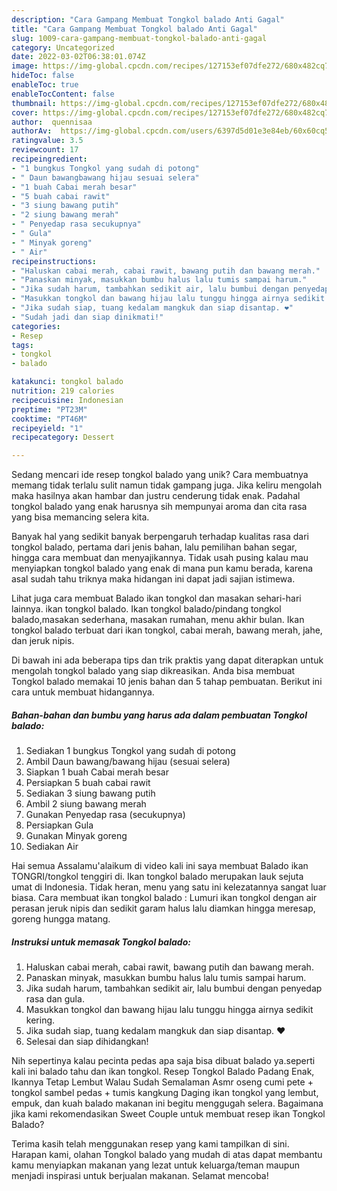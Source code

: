 ```yaml
---
description: "Cara Gampang Membuat Tongkol balado Anti Gagal"
title: "Cara Gampang Membuat Tongkol balado Anti Gagal"
slug: 1009-cara-gampang-membuat-tongkol-balado-anti-gagal
category: Uncategorized
date: 2022-03-02T06:38:01.074Z
image: https://img-global.cpcdn.com/recipes/127153ef07dfe272/680x482cq70/tongkol-balado-foto-resep-utama.jpg
hideToc: false
enableToc: true
enableTocContent: false
thumbnail: https://img-global.cpcdn.com/recipes/127153ef07dfe272/680x482cq70/tongkol-balado-foto-resep-utama.jpg
cover: https://img-global.cpcdn.com/recipes/127153ef07dfe272/680x482cq70/tongkol-balado-foto-resep-utama.jpg
author:  quennisaa
authorAv:  https://img-global.cpcdn.com/users/6397d5d01e3e84eb/60x60cq50/avatar.jpg
ratingvalue: 3.5
reviewcount: 17
recipeingredient:
- "1 bungkus Tongkol yang sudah di potong"
- " Daun bawangbawang hijau sesuai selera"
- "1 buah Cabai merah besar"
- "5 buah cabai rawit"
- "3 siung bawang putih"
- "2 siung bawang merah"
- " Penyedap rasa secukupnya"
- " Gula"
- " Minyak goreng"
- " Air"
recipeinstructions:
- "Haluskan cabai merah, cabai rawit, bawang putih dan bawang merah."
- "Panaskan minyak, masukkan bumbu halus lalu tumis sampai harum."
- "Jika sudah harum, tambahkan sedikit air, lalu bumbui dengan penyedap rasa dan gula."
- "Masukkan tongkol dan bawang hijau lalu tunggu hingga airnya sedikit kering."
- "Jika sudah siap, tuang kedalam mangkuk dan siap disantap. ❤️"
- "Sudah jadi dan siap dinikmati!"
categories:
- Resep
tags:
- tongkol
- balado

katakunci: tongkol balado 
nutrition: 219 calories
recipecuisine: Indonesian
preptime: "PT23M"
cooktime: "PT46M"
recipeyield: "1"
recipecategory: Dessert

---
```



Sedang mencari ide resep tongkol balado yang unik? Cara membuatnya memang tidak terlalu sulit namun tidak gampang juga. Jika keliru mengolah maka hasilnya akan hambar dan justru cenderung tidak enak. Padahal tongkol balado yang enak harusnya sih mempunyai aroma dan cita rasa yang bisa memancing selera kita.


Banyak hal yang sedikit banyak berpengaruh terhadap kualitas rasa dari tongkol balado, pertama dari jenis bahan, lalu pemilihan bahan segar, hingga cara membuat dan menyajikannya. Tidak usah pusing kalau mau menyiapkan tongkol balado yang enak di mana pun kamu berada, karena asal sudah tahu triknya maka hidangan ini dapat jadi sajian istimewa.

Lihat juga cara membuat Balado ikan tongkol dan masakan sehari-hari lainnya. ikan tongkol balado. Ikan tongkol balado/pindang tongkol balado,masakan sederhana, masakan rumahan, menu akhir bulan. Ikan tongkol balado terbuat dari ikan tongkol, cabai merah, bawang merah, jahe, dan jeruk nipis.


Di bawah ini ada beberapa tips dan trik praktis yang dapat diterapkan untuk mengolah tongkol balado yang siap dikreasikan. Anda bisa membuat Tongkol balado memakai 10 jenis bahan dan 5 tahap pembuatan. Berikut ini cara untuk membuat hidangannya.

<!--inarticleads1-->

##### Bahan-bahan dan bumbu yang harus ada dalam pembuatan Tongkol balado:

1. Sediakan 1 bungkus Tongkol yang sudah di potong
1. Ambil  Daun bawang/bawang hijau (sesuai selera)
1. Siapkan 1 buah Cabai merah besar
1. Persiapkan 5 buah cabai rawit
1. Sediakan 3 siung bawang putih
1. Ambil 2 siung bawang merah
1. Gunakan  Penyedap rasa (secukupnya)
1. Persiapkan  Gula
1. Gunakan  Minyak goreng
1. Sediakan  Air


Hai semua Assalamu&#39;alaikum di video kali ini saya membuat Balado ikan TONGRI/tongkol tenggiri di. Ikan tongkol balado merupakan lauk sejuta umat di Indonesia. Tidak heran, menu yang satu ini kelezatannya sangat luar biasa. Cara membuat ikan tongkol balado : Lumuri ikan tongkol dengan air perasan jeruk nipis dan sedikit garam halus lalu diamkan hingga meresap, goreng hungga matang. 

<!--inarticleads2-->

##### Instruksi untuk memasak Tongkol balado:

1. Haluskan cabai merah, cabai rawit, bawang putih dan bawang merah.
1. Panaskan minyak, masukkan bumbu halus lalu tumis sampai harum.
1. Jika sudah harum, tambahkan sedikit air, lalu bumbui dengan penyedap rasa dan gula.
1. Masukkan tongkol dan bawang hijau lalu tunggu hingga airnya sedikit kering.
1. Jika sudah siap, tuang kedalam mangkuk dan siap disantap. ❤️
1. Selesai dan siap dihidangkan!

Nih sepertinya kalau pecinta pedas apa saja bisa dibuat balado ya.seperti kali ini balado tahu dan ikan tongkol. Resep Tongkol Balado Padang Enak, Ikannya Tetap Lembut Walau Sudah Semalaman Asmr oseng cumi pete + tongkol sambel pedas + tumis kangkung Daging ikan tongkol yang lembut, empuk, dan kuah balado makanan ini begitu menggugah selera. Bagaimana jika kami rekomendasikan Sweet Couple untuk membuat resep ikan Tongkol Balado? 

Terima kasih telah menggunakan resep yang kami tampilkan di sini. Harapan kami, olahan Tongkol balado yang mudah di atas dapat membantu kamu menyiapkan makanan yang lezat untuk keluarga/teman maupun menjadi inspirasi untuk berjualan makanan. Selamat mencoba!
